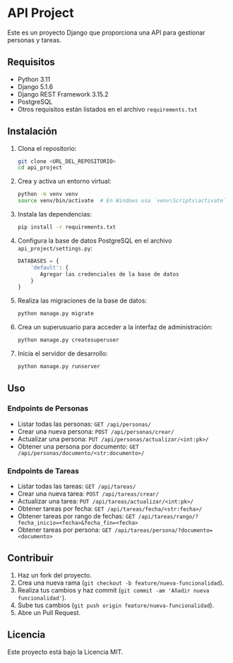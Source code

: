 # API Project

Este es un proyecto Django que proporciona una API para gestionar personas y tareas.

## Requisitos

- Python 3.11
- Django 5.1.6
- Django REST Framework 3.15.2
- PostgreSQL
- Otros requisitos están listados en el archivo `requirements.txt`

## Instalación

1. Clona el repositorio:
    ```sh
    git clone <URL_DEL_REPOSITORIO>
    cd api_project
    ```

2. Crea y activa un entorno virtual:
    ```sh
    python -m venv venv
    source venv/bin/activate  # En Windows usa `venv\Scripts\activate`
    ```

3. Instala las dependencias:
    ```sh
    pip install -r requirements.txt
    ```

4. Configura la base de datos PostgreSQL en el archivo `api_project/settings.py`:
    ```python
    DATABASES = {
        'default': {
           Agregar las credenciales de la base de datos
        }
    }
    ```

5. Realiza las migraciones de la base de datos:
    ```sh
    python manage.py migrate
    ```

6. Crea un superusuario para acceder a la interfaz de administración:
    ```sh
    python manage.py createsuperuser
    ```

7. Inicia el servidor de desarrollo:
    ```sh
    python manage.py runserver
    ```

## Uso

### Endpoints de Personas

- Listar todas las personas: `GET /api/personas/`
- Crear una nueva persona: `POST /api/personas/crear/`
- Actualizar una persona: `PUT /api/personas/actualizar/<int:pk>/`
- Obtener una persona por documento: `GET /api/personas/documento/<str:documento>/`

### Endpoints de Tareas

- Listar todas las tareas: `GET /api/tareas/`
- Crear una nueva tarea: `POST /api/tareas/crear/`
- Actualizar una tarea: `PUT /api/tareas/actualizar/<int:pk>/`
- Obtener tareas por fecha: `GET /api/tareas/fecha/<str:fecha>/`
- Obtener tareas por rango de fechas: `GET /api/tareas/rango/?fecha_inicio=<fecha>&fecha_fin=<fecha>`
- Obtener tareas por persona: `GET /api/tareas/persona/?documento=<documento>`

## Contribuir

1. Haz un fork del proyecto.
2. Crea una nueva rama (`git checkout -b feature/nueva-funcionalidad`).
3. Realiza tus cambios y haz commit (`git commit -am 'Añadir nueva funcionalidad'`).
4. Sube tus cambios (`git push origin feature/nueva-funcionalidad`).
5. Abre un Pull Request.

## Licencia

Este proyecto está bajo la Licencia MIT.